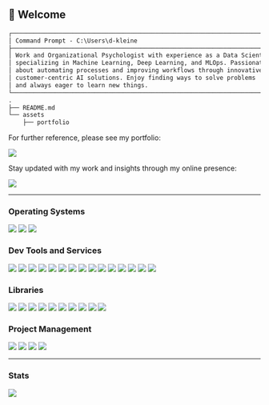 ## 👋 Welcome

```markdown
┌──────────────────────────────────────────────────────────────────────────┐
│ Command Prompt - C:\Users\d-kleine                                       │
├──────────────────────────────────────────────────────────────────────────┤
│ Work and Organizational Psychologist with experience as a Data Scientist │
│ specializing in Machine Learning, Deep Learning, and MLOps. Passionate   │
│ about automating processes and improving workflows through innovative,   │
│ customer-centric AI solutions. Enjoy finding ways to solve problems      │
│ and always eager to learn new things.                                    │
└──────────────────────────────────────────────────────────────────────────┘
.
├── README.md
└── assets
    ├── portfolio
```

For further reference, please see my portfolio:

<a href="https://d-kleine.github.io/"><img src="https://img.shields.io/badge/Portfolio-white?style=plastic&logo=github&logoColor=black"/></a>

Stay updated with my work and insights through my online presence:

<a href="https://www.linkedin.com/in/d-kleine"><img src="https://img.shields.io/badge/LinkedIn-grey?style=social&logo=linkedin&logoColor=blue"/></a>

---

### Operating Systems

<a href="https://www.microsoft.com/windows"><img src="https://img.shields.io/badge/Windows-grey?style=for-the-badge&logo=windows&logoColor=blue"/></a> 
<a href="https://docs.microsoft.com/en-us/windows/wsl/"><img src="https://img.shields.io/badge/WSL-grey?style=for-the-badge&logo=linux"/></a> 
<a href="https://ubuntu.com/"><img src="https://img.shields.io/badge/Ubuntu-grey?style=for-the-badge&logo=ubuntu"/></a>

### Dev Tools and Services

<a href="https://www.python.org/"><img src="https://img.shields.io/badge/python-grey?style=for-the-badge&logo=python"/></a> 
<a href="https://jupyter.org/"><img src="https://img.shields.io/badge/jupyter-grey?style=for-the-badge&logo=jupyter"/></a> 
<a href="https://www.sqlite.org/"><img src="https://img.shields.io/badge/sqlite-grey?style=for-the-badge&logo=sqlite&logoColor=blue"/></a> 
<a href="https://www.docker.com/"><img src="https://img.shields.io/badge/docker-grey?style=for-the-badge&logo=docker"/></a>
<a href="https://git-scm.com/"><img src="https://img.shields.io/badge/git-grey?style=for-the-badge&logo=git"/></a> 
<a href="https://github.com/"><img src="https://img.shields.io/badge/github-grey?style=for-the-badge&logo=github"/></a> 
<a href="https://github.com/features/actions"><img src="https://img.shields.io/badge/actions-grey?style=for-the-badge&logo=githubactions&logoColor=blue"/></a> 
<a href="https://code.visualstudio.com/"><img src="https://img.shields.io/badge/vs code-grey?style=for-the-badge&logo=visualstudiocode&logoColor=blue"/></a>
<a href="https://azure.microsoft.com/"><img src="https://img.shields.io/badge/azure-grey?style=for-the-badge&logo=microsoftazure&logoColor=blue"/></a> 
<a href="https://azure.microsoft.com/en-us/services/devops/pipelines/"><img src="https://img.shields.io/badge/pipelines-grey?style=for-the-badge&logo=azurepipelines&logoColor=blue"/></a> 
<a href="https://www.wandb.com/"><img src="https://img.shields.io/badge/w&b-grey?style=for-the-badge&logo=weightsandbiases"/></a> 
<a href="https://swagger.io/"><img src="https://img.shields.io/badge/swagger-grey?style=for-the-badge&logo=swagger"/></a> 
<a href="https://www.postman.com/"><img src="https://img.shields.io/badge/postman-grey?style=for-the-badge&logo=postman"/></a> 
<a href="https://www.terraform.io/"><img src="https://img.shields.io/badge/terraform-grey?style=for-the-badge&logo=terraform"/></a> 
<a href="https://www.getdbt.com/"><img src="https://img.shields.io/badge/dbt-grey?style=for-the-badge&logo=dbt"/></a>

### Libraries

<a href="https://pytorch.org/"><img src="https://img.shields.io/badge/pytorch-grey?style=for-the-badge&logo=pytorch"/></a> 
<a href="https://scikit-learn.org/"><img src="https://img.shields.io/badge/sklearn-grey?style=for-the-badge&logo=scikitlearn"/></a> 
<a href="https://huggingface.co/"><img src="https://img.shields.io/badge/%F0%9F%A4%97%20Hugging%20Face-grey?style=for-the-badge"/></a> 
<a href="https://opencv.org/"><img src="https://img.shields.io/badge/OpenCV-grey?style=for-the-badge&logo=opencv"/></a> 
<a href="https://numpy.org/"><img src="https://img.shields.io/badge/numpy-grey?style=for-the-badge&logo=numpy&logoColor=blue"/></a> 
<a href="https://pandas.pydata.org/"><img src="https://img.shields.io/badge/pandas-grey?style=for-the-badge&logo=pandas&logoColor=blue"/></a> 
<a href="https://www.scipy.org/"><img src="https://img.shields.io/badge/scipy-grey?style=for-the-badge&logo=scipy"/></a> 
<a href="https://docs.pytest.org/"><img src="https://img.shields.io/badge/pytest-grey?style=for-the-badge&logo=pytest"/></a> 
<a href="https://mlflow.org/"><img src="https://img.shields.io/badge/MLflow-grey?style=for-the-badge&logo=mlflow"/></a> 
<a href="https://fastapi.tiangolo.com/"><img src="https://img.shields.io/badge/fastapi-grey?style=for-the-badge&logo=fastapi"/></a>

### Project Management

<a href="https://www.atlassian.com/software/confluence"><img src="https://img.shields.io/badge/confluence-grey?style=for-the-badge&logo=confluence&logoColor=blue"/></a> 
<a href="https://asana.com/"><img src="https://img.shields.io/badge/asana-grey?style=for-the-badge&logo=asana"/></a> 
<a href="https://trello.com/"><img src="https://img.shields.io/badge/trello-grey?style=for-the-badge&logo=trello&logoColor=blue"/></a> 
<a href="https://www.notion.so/"><img src="https://img.shields.io/badge/notion-grey?style=for-the-badge&logo=notion&logoColor=black"/></a>

---

### Stats
<a href="https://github.com/d-kleine"><img src="https://github-readme-stats.vercel.app/api?username=d-kleine&show=reviews,discussions_started,discussions_answered,prs_merged,prs_merged_percentage&show_icons=true&theme=dark&hide_rank=true"/></a>
